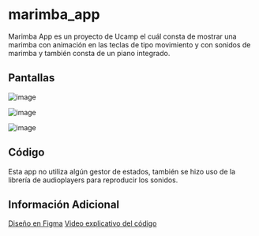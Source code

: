 # marimba_app

Marimba App es un proyecto de Ucamp el cuál consta de mostrar una marimba con animación en las teclas de tipo movimiento y con sonidos de marimba y también consta de un piano integrado.

## Pantallas

![image](https://github.com/ramon-ortega/marimba_app/assets/52678639/271b0674-3af2-40e6-b136-2827f8dadc53)

![image](https://github.com/ramon-ortega/marimba_app/assets/52678639/56fe696f-fe82-40be-ade6-a4cf3d1c3462)

![image](https://github.com/ramon-ortega/marimba_app/assets/52678639/32672a01-9ff3-4465-bb71-942e48afd053)

## Código

Esta app no utiliza algún gestor de estados, también se hizo uso de la librería de audioplayers para reproducir los sonidos.

## Información Adicional
[Diseño en Figma](https://www.figma.com/file/MU50GP29doJSjLWWBUxMC6/Untitled?type=design&node-id=0%3A1&mode=design&t=JjCyfeSqnEzGGxyr-1&classId=aa299627-9a6a-4f1d-8ee0-f1a45502f3e1&assignmentId=85fc885a-424c-4f74-9460-69c40829c2fb&submissionId=f6e5df6c-a8f1-862c-c388-ce1a85b73480)
[Video explicativo del código](https://www.figma.com/file/MU50GP29doJSjLWWBUxMC6/Untitled?type=design&node-id=0-1&mode=design&t=TujonPn54Bc9chHg-0)
